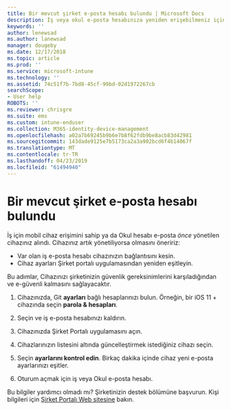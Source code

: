```yaml
---
title: Bir mevcut şirket e-posta hesabı bulundu | Microsoft Docs
description: İş veya okul e-posta hesabınıza yeniden erişebilmeniz için cihazınıza güncelleştirme uygulama yöntemleri anlatılmaktadır.
keywords: ''
author: lenewsad
ms.author: lanewsad
manager: dougeby
ms.date: 12/17/2018
ms.topic: article
ms.prod: ''
ms.service: microsoft-intune
ms.technology: ''
ms.assetid: 74c51f7b-7bd8-45cf-99bd-02d1972267cb
searchScope:
- User help
ROBOTS: ''
ms.reviewer: chrisgre
ms.suite: ems
ms.custom: intune-enduser
ms.collection: M365-identity-device-management
ms.openlocfilehash: a02a7b69245b9b6e7b8f62fdb9be8acb83d42981
ms.sourcegitcommit: 143dade9125e7b5173ca2a3a902bcd6f4b14067f
ms.translationtype: MT
ms.contentlocale: tr-TR
ms.lasthandoff: 04/23/2019
ms.locfileid: "61494940"
---
```

# <a name="an-existing-company-email-account-was-found"></a>Bir mevcut şirket e-posta hesabı bulundu

İş için mobil cihaz erişimini sahip ya da Okul hesabı e-posta *önce* yönetilen cihazınız alındı. Cihazınız artık yönetiliyorsa olmasını öneririz:

* Var olan iş e-posta hesabı cihazınızın bağlantısını kesin.
* Cihaz ayarları Şirket portalı uygulamasından yeniden eşitleyin.  

Bu adımlar, Cihazınızı şirketinizin güvenlik gereksinimlerini karşıladığından ve e-güvenli kalmasını sağlayacaktır.

1.  Cihazınızda, Git **ayarları** bağlı hesaplarınızı bulun. Örneğin, bir iOS 11 + cihazında seçin **parola & hesapları**.
 
2. Seçin ve iş e-posta hesabınızı kaldırın.

3. Cihazınızda Şirket Portalı uygulamasını açın.  

4. Cihazlarınızın listesini altında güncelleştirmek istediğiniz cihazı seçin.

5. Seçin **ayarlarını kontrol edin**. Birkaç dakika içinde cihaz yeni e-posta ayarlarınızı eşitler.

6. Oturum açmak için iş veya Okul e-posta hesabı.

Bu bilgiler yardımcı olmadı mı? Şirketinizin destek bölümüne başvurun. Kişi bilgileri için [Şirket Portalı Web sitesine](https://go.microsoft.com/fwlink/?linkid=2010980) bakın.

